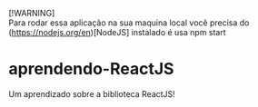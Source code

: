 [!WARNING]  
Para rodar essa aplicação na sua maquina local você precisa do (https://nodejs.org/en)[NodeJS] instalado é usa npm start
# aprendendo-ReactJS
Um aprendizado sobre a biblioteca ReactJS!